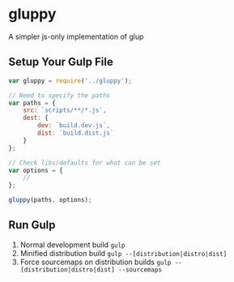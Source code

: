 # gluppy
A simpler js-only implementation of glup

## Setup Your Gulp File
```javascript
var gluppy = require('../gluppy');

// Need to specify the paths
var paths = {
    src: `scripts/**/*.js`,
    dest: {
        dev: `build.dev.js`,
        dist: `build.dist.js`
    }
};

// Check libs/defaults for what can be set
var options = {
    //
};

gluppy(paths, options);
```

## Run Gulp

1. Normal development build `gulp`
2. Minified distribution build `gulp --[distribution|distro|dist]`
3. Force sourcemaps on distribution builds `gulp --[distribution|distro|dist] --sourcemaps`
